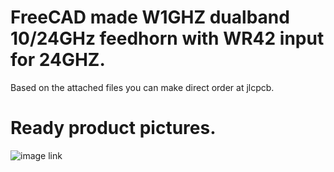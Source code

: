 # FreeCAD made W1GHZ dualband 10/24GHz feedhorn with WR42 input for 24GHZ.

Based on the attached files you can make direct order at jlcpcb.

# Ready product pictures.

![image link](https://github.com/sq6emm/w1ghz-dualband-feedhorn-10Ghz-24GHz/blob/main/img/PXL_20240301_114246802.jpg)
